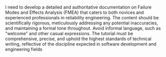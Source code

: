 I need to develop a detailed and authoritative documentation on Failure Modes and Effects Analysis (FMEA) that caters to both novices and experienced professionals in reliability engineering. The content should be scientifically rigorous, meticulously addressing any potential inaccuracies, and maintaining a formal tone throughout. Avoid informal language, such as "welcome" and other casual expressions. The tutorial must be comprehensive, precise, and uphold the highest standards of technical writing, reflective of the discipline expected in software development and engineering fields